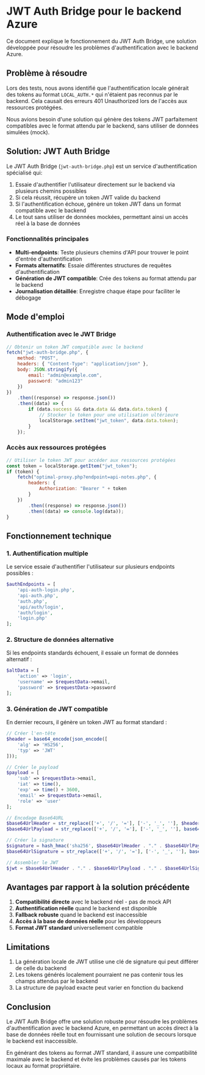 # JWT Auth Bridge pour le backend Azure

Ce document explique le fonctionnement du JWT Auth Bridge, une solution développée pour résoudre les problèmes d'authentification avec le backend Azure.

## Problème à résoudre

Lors des tests, nous avons identifié que l'authentification locale générait des tokens au format `LOCAL_AUTH.*` qui n'étaient pas reconnus par le backend. Cela causait des erreurs 401 Unauthorized lors de l'accès aux ressources protégées.

Nous avions besoin d'une solution qui génère des tokens JWT parfaitement compatibles avec le format attendu par le backend, sans utiliser de données simulées (mock).

## Solution: JWT Auth Bridge

Le JWT Auth Bridge (`jwt-auth-bridge.php`) est un service d'authentification spécialisé qui:

1. Essaie d'authentifier l'utilisateur directement sur le backend via plusieurs chemins possibles
2. Si cela réussit, récupère un token JWT valide du backend
3. Si l'authentification échoue, génère un token JWT dans un format compatible avec le backend
4. Le tout sans utiliser de données mockées, permettant ainsi un accès réel à la base de données

### Fonctionnalités principales

- **Multi-endpoints**: Teste plusieurs chemins d'API pour trouver le point d'entrée d'authentification
- **Formats alternatifs**: Essaie différentes structures de requêtes d'authentification
- **Génération de JWT compatible**: Crée des tokens au format attendu par le backend
- **Journalisation détaillée**: Enregistre chaque étape pour faciliter le débogage

## Mode d'emploi

### Authentification avec le JWT Bridge

```javascript
// Obtenir un token JWT compatible avec le backend
fetch("jwt-auth-bridge.php", {
	method: "POST",
	headers: { "Content-Type": "application/json" },
	body: JSON.stringify({
		email: "admin@example.com",
		password: "admin123"
	})
})
	.then((response) => response.json())
	.then((data) => {
		if (data.success && data.data && data.data.token) {
			// Stocker le token pour une utilisation ultérieure
			localStorage.setItem("jwt_token", data.data.token);
		}
	});
```

### Accès aux ressources protégées

```javascript
// Utiliser le token JWT pour accéder aux ressources protégées
const token = localStorage.getItem("jwt_token");
if (token) {
	fetch("optimal-proxy.php?endpoint=api-notes.php", {
		headers: {
			Authorization: "Bearer " + token
		}
	})
		.then((response) => response.json())
		.then((data) => console.log(data));
}
```

## Fonctionnement technique

### 1. Authentification multiple

Le service essaie d'authentifier l'utilisateur sur plusieurs endpoints possibles :

```php
$authEndpoints = [
    'api-auth-login.php',
    'api-auth.php',
    'auth.php',
    'api/auth/login',
    'auth/login',
    'login.php'
];
```

### 2. Structure de données alternative

Si les endpoints standards échouent, il essaie un format de données alternatif :

```php
$altData = [
    'action' => 'login',
    'username' => $requestData->email,
    'password' => $requestData->password
];
```

### 3. Génération de JWT compatible

En dernier recours, il génère un token JWT au format standard :

```php
// Créer l'en-tête
$header = base64_encode(json_encode([
    'alg' => 'HS256',
    'typ' => 'JWT'
]));

// Créer le payload
$payload = [
    'sub' => $requestData->email,
    'iat' => time(),
    'exp' => time() + 3600,
    'email' => $requestData->email,
    'role' => 'user'
];

// Encodage Base64URL
$base64UrlHeader = str_replace(['+', '/', '='], ['-', '_', ''], $header);
$base64UrlPayload = str_replace(['+', '/', '='], ['-', '_', ''], base64_encode(json_encode($payload)));

// Créer la signature
$signature = hash_hmac('sha256', $base64UrlHeader . "." . $base64UrlPayload, $secretKey, true);
$base64UrlSignature = str_replace(['+', '/', '='], ['-', '_', ''], base64_encode($signature));

// Assembler le JWT
$jwt = $base64UrlHeader . "." . $base64UrlPayload . "." . $base64UrlSignature;
```

## Avantages par rapport à la solution précédente

1. **Compatibilité directe** avec le backend réel - pas de mock API
2. **Authentification réelle** quand le backend est disponible
3. **Fallback robuste** quand le backend est inaccessible
4. **Accès à la base de données réelle** pour les développeurs
5. **Format JWT standard** universellement compatible

## Limitations

1. La génération locale de JWT utilise une clé de signature qui peut différer de celle du backend
2. Les tokens générés localement pourraient ne pas contenir tous les champs attendus par le backend
3. La structure de payload exacte peut varier en fonction du backend

## Conclusion

Le JWT Auth Bridge offre une solution robuste pour résoudre les problèmes d'authentification avec le backend Azure, en permettant un accès direct à la base de données réelle tout en fournissant une solution de secours lorsque le backend est inaccessible.

En générant des tokens au format JWT standard, il assure une compatibilité maximale avec le backend et évite les problèmes causés par les tokens locaux au format propriétaire.
